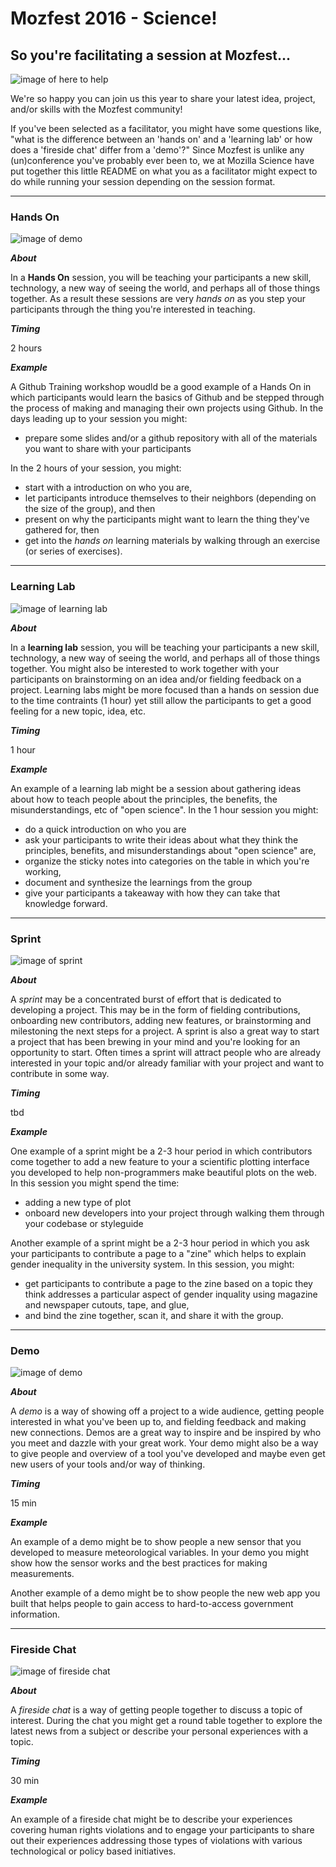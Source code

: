 # Mozfest 2016 - Science!

## So you're facilitating a session at Mozfest...

![image of here to help](img/here-to-help.jpg)

We're so happy you can join us this year to share your latest idea, project, and/or skills with the Mozfest community! 

If you've been selected as a facilitator, you might have some questions like, "what is the difference between an 'hands on' and a 'learning lab' or how does a 'fireside chat' differ from a 'demo'?" Since Mozfest is unlike any (un)conference you've probably ever been to, we at Mozilla Science have put together this little README on what you as a facilitator might expect to do while running your session depending on the session format.

***
### Hands On
![image of demo](img/hands-on-2.jpg)


***About***

In a **Hands On** session, you will be teaching your participants a new skill, technology, a new way of seeing the world, and perhaps all of those things together. As a result these sessions are very *hands on* as you step your participants through the thing you're interested in teaching. 

***Timing***

2 hours

***Example***

A Github Training workshop woudld be a good example of a Hands On in which participants would learn the basics of Github and be stepped through the process of making and managing their own projects using Github. In the days leading up to your session you might:

* prepare some slides and/or a github repository with all of the materials you want to share with your participants

In the 2 hours of your session, you might: 

* start with a introduction on who you are, 
* let participants introduce themselves to their neighbors (depending on the size of the group), and then 
* present on why the participants might want to learn the thing they've gathered for, then
* get into the *hands on* learning materials by walking through an exercise (or series of exercises).

***
### Learning Lab
![image of learning lab](img/learning-lab-3.jpg)

***About***

In a **learning lab** session, you will be teaching your participants a new skill, technology, a new way of seeing the world, and perhaps all of those things together. You might also be interested to work together with your participants on brainstorming on an idea and/or fielding feedback on a project. Learning labs might be more focused than a hands on session due to the time contraints (1 hour) yet still allow the participants to get a good feeling for a new topic, idea, etc.

***Timing***

1 hour

***Example***

An example of a learning lab might be a session about gathering ideas about how to teach people about the principles, the benefits, the misunderstandings, etc of "open science". In the 1 hour session you might:

* do a quick introduction on who you are
* ask your participants to write their ideas about what they think the principles, benefits, and misunderstandings about "open science" are,
* organize the sticky notes into categories on the table in which you're working,
* document and synthesize the learnings from the group
* give your participants a takeaway with how they can take that knowledge forward.

***
### Sprint
![image of sprint](img/sprint-1.jpg)

***About***

A *sprint* may be a concentrated burst of effort that is dedicated to developing a project. This may be in the form of fielding contributions, onboarding new contributors, adding new features, or brainstorming and milestoning the next steps for a project. A sprint is also a great way to start a project that has been brewing in your mind and you're looking for an opportunity to start. Often times a sprint will attract people who are already interested in your topic and/or already familiar with your project and want to contribute in some way.

***Timing***

tbd

***Example***

One example of a sprint might be a 2-3 hour period in which contributors come together to add a new feature to your a scientific plotting interface you developed to help non-programmers make beautiful plots on the web. In this session you might spend the time:

* adding a new type of plot
* onboard new developers into your project through walking them through your codebase or styleguide

Another example of a sprint might be a 2-3 hour period in which you ask your participants to contribute a page to a "zine" which helps to explain gender inequality in the university system. In this session, you might:

* get participants to contribute a page to the zine based on a topic they think addresses a particular aspect of gender inquality using magazine and newspaper cutouts, tape, and glue,
* and bind the zine together, scan it, and share it with the group.

***
### Demo
![image of demo](img/demo-1.jpg)

***About***

A *demo* is a way of showing off a project to a wide audience, getting people interested in what you've been up to, and fielding feedback and making new connections. Demos are a great way to inspire and be inspired by who you meet and dazzle with your great work. Your demo might also be a way to give people and overview of a tool you've developed and maybe even get new users of your tools and/or way of thinking.

***Timing***

15 min

***Example***

An example of a demo might be to show people a new sensor that you developed to measure meteorological variables. In your demo you might show how the sensor works and the best practices for making measurements. 

Another example of a demo might be to show people the new web app you built that helps people to gain access to hard-to-access government information. 

***
### Fireside Chat

![image of fireside chat](img/fireside-chat-1.jpg)

***About***

A *fireside chat* is a way of getting people together to discuss a topic of interest. During the chat you might get a round table together to explore the latest news from a subject or describe your personal experiences with a topic. 

***Timing***

30 min

***Example***

An example of a fireside chat might be to describe your experiences covering human rights violations and to engage your participants to share out their experiences addressing those types of violations with various technological or policy based initiatives.
